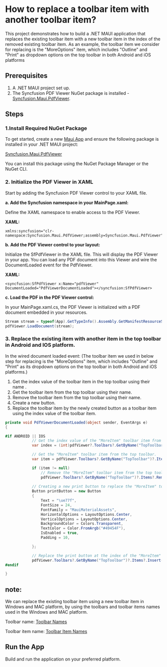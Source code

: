 # How to replace a toolbar item with another toolbar item?
This project demonstrates how to build a .NET MAUI application that replaces the existing toolbar item with a new toolbar item in the index of the removed existing toolbar item. As an example, the toolbar item we consider for replacing is the "MoreOptions" item, which includes "Outline" and "Print" as dropdown options on the top toolbar in both Android and iOS platforms

## Prerequisites
1. A .NET MAUI project set up.
2. The Syncfusion PDF Viewer NuGet package is installed - [Syncfusion.Maui.PdfViewer](https://www.nuget.org/packages/Syncfusion.Maui.PdfViewer).

## Steps

### 1.Install Required NuGet Package
To get started, create a new [Maui App](https://dotnet.microsoft.com/en-us/learn/maui/first-app-tutorial/create) and ensure the following package is installed in your .NET MAUI project:

[Syncfusion.Maui.PdfViewer](https://www.nuget.org/packages/Syncfusion.Maui.PdfViewer)

You can install this package using the NuGet Package Manager or the NuGet CLI.

### 2. Initialize the PDF Viewer in XAML

Start by adding the Syncfusion PDF Viewer control to your XAML file.

**a. Add the Syncfusion namespace in your MainPage.xaml:**

Define the XAML namespace to enable access to the PDF Viewer.

**XAML:**

```xaml
xmlns:syncfusion="clr-namespace:Syncfusion.Maui.PdfViewer;assembly=Syncfusion.Maui.PdfViewer"
```

**b. Add the PDF Viewer control to your layout:**

Initialize the SfPdfViewer in the XAML file. This will display the PDF Viewer in your app. You can load any PDF document into this Viewer and wire the DocumentLoaded event for the PdfViewer.

**XAML:**

```xaml
<syncfusion:SfPdfViewer x:Name="pdfViewer" DocumentLoaded="PdfViewerDocumentLoaded"></syncfusion:SfPdfViewer>
```

**c. Load the PDF in the PDF Viewer control:**

In your MainPage.xaml.cs, the PDF Viewer is initialized with a PDF document embedded in your resources.

```csharp
Stream stream = typeof(App).GetTypeInfo().Assembly.GetManifestResourceStream("ReplaceToolbarItem.Assets.PDF_Succinctly.pdf");
pdfViewer.LoadDocument(stream);
```

### 3. Replace the existing item with another item in the top toolbar in Android and IOS platform.

In the wired document loaded event: (The toolbar item we used in below step for replacing is the "MoreOptions" item, which includes "Outline" and "Print" as its dropdown options on the top toolbar in both Android and iOS platforms.)
 1. Get the index value of the toolbar item in the top toolbar using their name .
 2. Get the toolbar item from the top toolbar using their name.
 3. Remove the toolbar item from the top toolbar using their name.
 4. Create a new button.
 5. Replace the toolbar item by the newly created button as a toolbar item using the index value of the toolbar item.

```csharp
private void PdfViewerDocumentLoaded(object sender, EventArgs e)
{

#if ANDROID || IOS
            // Get the index value of the "MoreItem" toolbar item from the top toolbar.
            var index = (int)pdfViewer?.Toolbars?.GetByName("TopToolbar")?.Items?.GetByName("MoreItem")?.Index;

            // Get the "MoreItem" toolbar item from the top toolbar.
            var item = pdfViewer.Toolbars?.GetByName("TopToolbar")?.Items?.GetByName("MoreItem");

            if (item != null)
                // Remove the "MoreItem" toolbar item from the top toolbar.
                pdfViewer.Toolbars?.GetByName("TopToolbar")?.Items?.Remove(item);
            
            // Creating a new print button to replace the "MoreItem" toolbar item.
            Button printButton = new Button
            {
                Text = "\ue77f",
                FontSize = 24,
                FontFamily = "MauiMaterialAssets",
                HorizontalOptions = LayoutOptions.Center,
                VerticalOptions = LayoutOptions.Center,
                BackgroundColor = Colors.Transparent,
                TextColor = Color.FromArgb("#49454F"),
                IsEnabled = true,
                Padding = 10,

            };

            // Replace the print button at the index of the "MoreItem" toolbar item. 
            pdfViewer.Toolbars?.GetByName("TopToolbar")?.Items?.Insert(index, new Syncfusion.Maui.PdfViewer.ToolbarItem(printButton, "printButton"));
#endif

}
```

## note:

We can replace the existing toolbar item using a new toolbar item in Windows and MAC platform, by using the toolbars and toolbar items names used in the Windows and MAC platform.

Toolbar name: [Toolbar Names](https://help.syncfusion.com/maui/pdf-viewer/toolbar#desktop-toolbar-names)

Toolbar item name: [Toolbar Item Names](https://help.syncfusion.com/maui/pdf-viewer/toolbar#desktop-toolbar-item-names)

## Run the App

Build and run the application on your preferred platform.